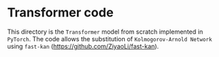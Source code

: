 # Transformer code

This directory is the `Transformer` model from scratch implemented in `PyTorch`. The code allows the substitution of `Kolmogorov-Arnold Network` using `fast-kan` (https://github.com/ZiyaoLi/fast-kan). 